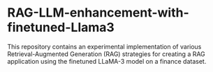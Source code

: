# RAG-LLM-enhancement-with-finetuned-Llama3
This repository contains an experimental implementation of various Retrieval-Augmented Generation (RAG) strategies for creating a RAG application using the finetuned LLaMA-3 model on a finance dataset.
